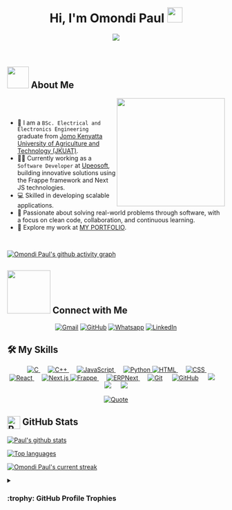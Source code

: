 <h1 align="center">Hi, I'm Omondi Paul <img src="https://media.giphy.com/media/hvRJCLFzcasrR4ia7z/giphy.gif" width="35"></h1>
<p align="center">
<a href="https://github.com/DenverCoder1/readme-typing-svg">
    <img src="https://readme-typing-svg.herokuapp.com?font=Time+New+Roman&color=%23C8BE25&size=25&center=true&vCenter=true&width=600&height=100&lines=Software+Developer;ECE+Graduate;Jomo+Kenyatta+University;Juja,+Kenya">
</a>
</p>

<br>

## <picture><img src="https://github.com/7oSkaaa/7oSkaaa/blob/main/Images/about_me.gif?raw=true" width="50px"></picture> About Me

<picture> <img align="right" src="https://github.com/7oSkaaa/7oSkaaa/blob/main/Images/Right_Side.gif?raw=true" width="250px"></picture>

<br><br>

- :school: I am a `BSc. Electrical and Electronics Engineering` graduate from [Jomo Kenyatta University of Agriculture and Technology (JKUAT)](https://www.jkuat.ac.ke/).
- :technologist: Currently working as a `Software Developer` at [Upeosoft](https://upeosoft.ltd/), building innovative solutions using the Frappe framework and Next JS technologies.
- :computer: Skilled in developing scalable applications.
- :briefcase: Passionate about solving real-world problems through software, with a focus on clean code, collaboration, and continuous learning.
- :rocket: Explore my work at [MY PORTFOLIO](https://omondi-paul-portfolio.vercel.app/).
<br>

[![Omondi Paul's github activity graph](https://github-readme-activity-graph.vercel.app/graph?username=omondi-paul&theme=react-dark)](https://github.com/ashutosh00710/github-readme-activity-graph)

## <picture> <img src="https://github.com/7oSkaaa/7oSkaaa/blob/main/Images/Connect-with-me.gif?raw=true" width="100px"> </picture> Connect with Me
<p align="center">
    <a href="mailto:omondipaulok@gmail.com"><img src="https://img.shields.io/badge/gmail-%23EA4335.svg?style=plastic&logo=gmail&logoColor=white" alt="Gmail"/></a>
    <a href="https://github.com/omondi-paul"><img src="https://img.shields.io/badge/github-%23181717.svg?style=plastic&logo=github&logoColor=white" alt="GitHub"/></a>
    <a href="https://wa.me/254768135284"><img src="https://img.shields.io/badge/whatsapp-%2325D366.svg?style=plastic&logo=whatsapp&logoColor=white" alt="Whatsapp"/></a>
    <a href="https://www.linkedin.com/in/paul-omondi-583235266/"><img src="https://img.shields.io/badge/linkedin-%230A66C2.svg?style=plastic&logo=linkedin&logoColor=white" alt="LinkedIn"/></a>
</p>

## 🛠️ My Skills

<p align="center"> 
    
  <a href="https://www.w3schools.com/c/index.php" target="_blank"> 
    <img alt="C" src="https://img.shields.io/badge/C%20-%232370ED.svg?style=plastic&logo=c&logoColor=white">
  </a> 
   
  <a href="https://www.w3schools.com/cpp/" target="_blank"> 
    <img alt="C++" src="https://img.shields.io/badge/C++%20-%2300599C.svg?style=plastic&logo=c%2B%2B&logoColor=white">
  </a> 
   
  <a href="https://www.w3schools.com/js/default.asp" target="_blank"> 
     <img alt="JavaScript" src="https://img.shields.io/badge/JavaScript%20-%23F7DF1E.svg?style=plastic&logo=javascript&logoColor=black">
   </a>
   
   <a href="https://www.python.org" target="_blank">
    <img alt="Python" src="https://img.shields.io/badge/Python%20-%2314354C.svg?style=plastic&logo=python&logoColor=white">
  </a>
  <a href="https://www.w3.org/html/" target="_blank"> 
   <img alt="HTML" src="https://img.shields.io/badge/HTML5%20-%23E34F26.svg?style=plastic&logo=html5&logoColor=white">
  </a>   
   
  <a href="https://www.w3schools.com/css/" target="_blank">
    <img alt="CSS" src="https://img.shields.io/badge/CSS%20-%231572B6.svg?style=plastic&logo=css3&logoColor=white">
  </a> 
   
  <a href="https://reactjs.org/" target="_blank">
    <img alt="React" src="https://img.shields.io/badge/react-%2361DAFB.svg?style=plastic&logo=React&logoColor=black">
  </a>
   
    <a href="https://nextjs.org/" target="_blank"> 
     <img alt="Next.js" src="https://img.shields.io/badge/Next.js-%23000000.svg?style=plastic&logo=next.js&logoColor=white">
   </a>
  <a href="https://frappeframework.com/docs/user/en/introduction" target="_blank">
    <img alt="Frappe" src="https://img.shields.io/badge/Frappe-%230072C6.svg?style=plastic&logo=frappe&logoColor=white">
  </a> 
    
  <a href="https://erpnext.com/" target="_blank">
    <img alt="ERPNext" src="https://img.shields.io/badge/ERPNext-%230072C6.svg?style=plastic&logo=erpnext&logoColor=white">
  </a> 
   
    <a href="https://git-scm.com/" target="_blank"><img alt="Git" src="https://img.shields.io/badge/Git%20-%23F05033.svg?style=plastic&logo=git&logoColor=white"></a>
   
    <a href="https://github.com/" target="_blank"><img alt="GitHub" src="https://img.shields.io/badge/github-%23181717.svg?style=plastic&logo=github&logoColor=white"></a>
   
    <a href="https://www.mysql.com/" target="_blank"><img src="https://img.shields.io/badge/mysql-%234479A1.svg?&style=plastic&logo=mysql&logoColor=white"/></a>
   
    <a href="https://www.linux.org/" target="_blank"><img src="https://img.shields.io/badge/Linux-FCC624?style=plastic&logo=linux&logoColor=black"></a>
   
    <a href="https://ubuntu.com/" target="_blank"><img src="https://img.shields.io/badge/Ubuntu-E95420?style=plastic&logo=ubuntu&logoColor=white"></a>
</p>
<p align="center">
    <a href="https://github.com/piyushsuthar/github-readme-quotes"> 
        <img alt="Quote" src="https://quotes-github-readme.vercel.app/api?type=horizontal&theme=tokyonight&animation=grow_out_in&quoteCategory=programming">
    </a>
</p>

## <img align="center" src="https://raw.githubusercontent.com/Tarikul-Islam-Anik/Animated-Fluent-Emojis/master/Emojis/Travel%20and%20places/Rocket.png" alt="Rocket" width="30" height="30" /> GitHub Stats 

[![Paul's github stats](https://bad-apple-github-readme.vercel.app/api?username=omondi-paul&show_icons=true&count_private=true&line_height=20&icon_color=00b3ff&theme=blue-green&title_color=00b3ff)](#)
 
[![Top languages](https://github-readme-mwendwa.vercel.app/api/top-langs/?username=omondi-paul&layout=compact&count_private=true&theme=blue-green&title_color=00b3ff)](#)

[![Omondi Paul's current streak](https://streak-stats.demolab.com/?user=omondi-paul&count_private=true&theme=blue-green&title_color=00b3ff)](#)

<details><summary> <h3> :trophy: GitHub Profile Trophies </h3></summary>

----
    
<p align="center"> <a href="https://github.com/ryo-ma/github-profile-trophy"><img src="https://github-profile-trophy.vercel.app/?username=omondi-paul&layout=compact&theme=tokyonight&column=4&margin-w=15&margin-h=15" alt="omondi-paul" /></a> </p>
